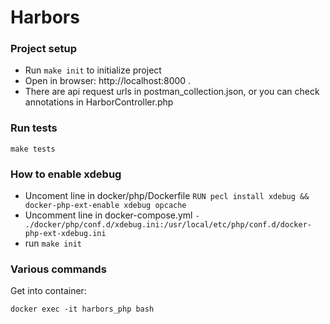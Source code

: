# Harbors

### Project setup

* Run `make init` to initialize project
* Open in browser: http://localhost:8000 .
* There are api request urls in postman_collection.json, or you can check annotations in HarborController.php

### Run tests

`make tests`

### How to enable xdebug

* Uncoment line in docker/php/Dockerfile
`RUN pecl install xdebug && docker-php-ext-enable xdebug opcache`
* Uncomment line in docker-compose.yml 
`- ./docker/php/conf.d/xdebug.ini:/usr/local/etc/php/conf.d/docker-php-ext-xdebug.ini`
* run `make init`

### Various commands

Get into container:

`docker exec -it harbors_php bash`

